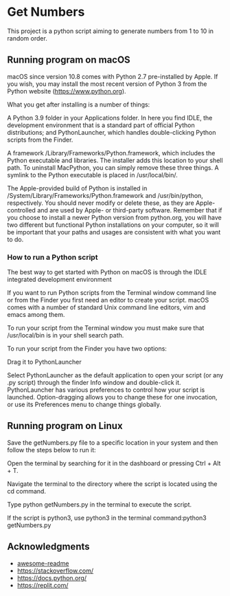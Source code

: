 # Get Numbers

This project is a python script aiming to generate numbers from 1 to 10 in random order.


## Running program on macOS
macOS since version 10.8 comes with Python 2.7 pre-installed by Apple. If you wish, you may install the most recent version of Python 3 from the Python website (https://www.python.org). 

What you get after installing is a number of things:

A Python 3.9 folder in your Applications folder. In here you find IDLE, the development environment that is a standard part of official Python distributions; and PythonLauncher, which handles double-clicking Python scripts from the Finder.

A framework /Library/Frameworks/Python.framework, which includes the Python executable and libraries. The installer adds this location to your shell path. To uninstall MacPython, you can simply remove these three things. A symlink to the Python executable is placed in /usr/local/bin/.

The Apple-provided build of Python is installed in /System/Library/Frameworks/Python.framework and /usr/bin/python, respectively. You should never modify or delete these, as they are Apple-controlled and are used by Apple- or third-party software. Remember that if you choose to install a newer Python version from python.org, you will have two different but functional Python installations on your computer, so it will be important that your paths and usages are consistent with what you want to do.

### How to run a Python script
The best way to get started with Python on macOS is through the IDLE integrated development environment

If you want to run Python scripts from the Terminal window command line or from the Finder you first need an editor to create your script. macOS comes with a number of standard Unix command line editors, vim and emacs among them.

To run your script from the Terminal window you must make sure that /usr/local/bin is in your shell search path.

To run your script from the Finder you have two options:

Drag it to PythonLauncher

Select PythonLauncher as the default application to open your script (or any .py script) through the finder Info window and double-click it. PythonLauncher has various preferences to control how your script is launched. Option-dragging allows you to change these for one invocation, or use its Preferences menu to change things globally.


## Running program on Linux

Save the getNumbers.py file to a specific location in your system and then follow the steps below to run it:

Open the terminal by searching for it in the dashboard or pressing Ctrl + Alt + T.

Navigate the terminal to the directory where the script is located using the cd command.

Type python getNumbers.py in the terminal to execute the script.

If the script is python3, use python3 in the terminal command:python3 getNumbers.py



## Acknowledgments

* [awesome-readme](https://github.com/matiassingers/awesome-readme)
* https://stackoverflow.com/
* https://docs.python.org/
* https://replit.com/
